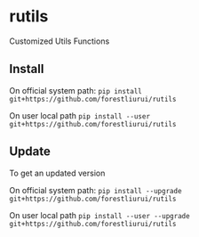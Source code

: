 # rutils
Customized Utils Functions 

## Install
On official system path:
`pip install git+https://github.com/forestliurui/rutils`

On user local path
`pip install --user git+https://github.com/forestliurui/rutils`

## Update
To get an updated version

On official system path:
`pip install --upgrade git+https://github.com/forestliurui/rutils`

On user local path
`pip install --user --upgrade git+https://github.com/forestliurui/rutils`
